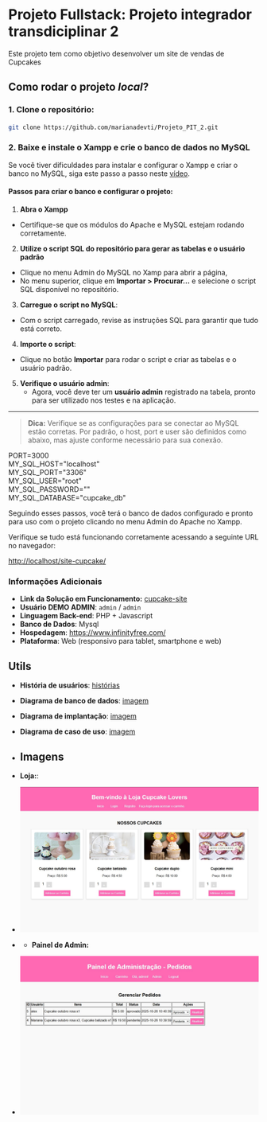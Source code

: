 # Projeto Fullstack: Projeto integrador transdiciplinar 2

Este projeto tem como objetivo desenvolver um site de vendas de Cupcakes

## Como rodar o projeto *local*?

### 1. **Clone o repositório:**
~~~sh
git clone https://github.com/marianadevti/Projeto_PIT_2.git
~~~

### 2. **Baixe e instale o Xampp e crie o banco de dados no MySQL**

Se você tiver dificuldades para instalar e configurar o Xampp e criar o banco no MySQL, siga este passo a passo neste [vídeo](https://www.youtube.com/watch?v=y-EAlMQs29E).


#### **Passos para criar o banco e configurar o projeto:**

1. **Abra o Xampp**
  - Certifique-se que os módulos do Apache e MySQL estejam rodando corretamente.

2. **Utilize o script SQL do repositório para gerar as tabelas e o usuário padrão**
  - Clique no menu Admin do MySQL no Xamp para abrir a página,
  - No menu superior, clique em **Importar > Procurar...** e selecione o script SQL disponível no repositório.

3. **Carregue o script no MySQL**:
  - Com o script carregado, revise as instruções SQL para garantir que tudo está correto.

4. **Importe o script**:
  - Clique no botão **Importar** para rodar o script e criar as tabelas e o usuário padrão.

5. **Verifique o usuário admin**:
   - Agora, você deve ter um **usuário admin** registrado na tabela, pronto para ser utilizado nos testes e na aplicação.

---

> **Dica:** Verifique se as configurações para se conectar ao MySQL estão corretas. Por padrão, o host, port e user são definidos como abaixo, mas ajuste conforme necessário para sua conexão.

PORT=3000  
MY_SQL_HOST="localhost"  
MY_SQL_PORT="3306"  
MY_SQL_USER="root"  
MY_SQL_PASSWORD=""  
MY_SQL_DATABASE="cupcake_db"

Seguindo esses passos, você terá o banco de dados configurado e pronto para uso com o projeto clicando no menu Admin do Apache no Xampp.

Verifique se tudo está funcionando corretamente acessando a seguinte URL no navegador:

<http://localhost/site-cupcake/>

### Informações Adicionais 

- **Link da Solução em Funcionamento:** [cupcake-site](https://cupcakelovers.free.nf/)
- **Usuário DEMO ADMIN**: `admin` / `admin`
- **Linguagem Back-end**: PHP + Javascript
- **Banco de Dados**: Mysql
- **Hospedagem**: https://www.infinityfree.com/
- **Plataforma**: Web (responsivo para tablet, smartphone e web)

## Utils

- **História de usuários**: [histórias](./Documentos/historia_de_usuario.pdf)
- **Diagrama de banco de dados**: [imagem](./Documentos/diagrama_de_banco_de_dados.jpg)
- **Diagrama de implantação**: [imagem](./Documentos/diagrama_de_implantacao.jpg)
- **Diagrama de caso de uso**: [imagem](./Documentos/caso_de_uso.jpg)

- ## Imagens

- **Loja:**:
- ![Loja](https://github.com/marianadevti/Projeto_PIT_2/blob/main/documentos/loja.jpg?raw=true)

- - **Painel de Admin:**
- ![Painel de Admin](./Documentos/admin.jpg)
